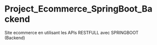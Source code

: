 # Project_Ecommerce_SpringBoot_Backend
Site ecommerce en utilisant les APIs RESTFULL  avec SPRINGBOOT (Backend)
